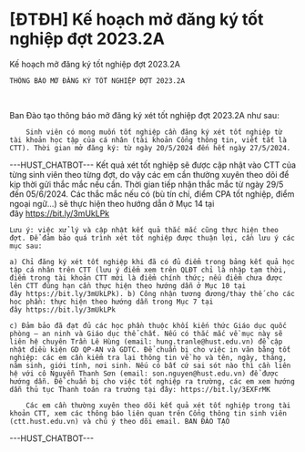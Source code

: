 # [ĐTĐH] Kế hoạch mở đăng ký tốt nghiệp đợt 2023.2A

Kế hoạch mở đăng ký tốt nghiệp đợt 2023.2A
        
	THÔNG BÁO MỞ ĐĂNG KÝ TỐT NGHIỆP ĐỢT 2023.2A
 

Ban Đào tạo thông báo mở đăng ký xét tốt nghiệp đợt 2023.2A như sau:

	
		Sinh viên có mong muốn tốt nghiệp cần đăng ký xét tốt nghiệp từ tài khoản học tập của cá nhân (tài khoản Cổng thông tin, viết tắt là CTT). Thời gian mở đăng ký: từ ngày 20/5/2024 đến hết ngày 27/5/2024. 
 ---HUST_CHATBOT---
Kết quả xét tốt nghiệp sẽ được cập nhật vào CTT của từng sinh viên theo từng đợt, do vậy các em cần thường xuyên theo dõi để kịp thời gửi thắc mắc nếu cần. Thời gian tiếp nhận thắc mắc từ ngày 29/5 đến 05/6/2024. Các thắc mắc nếu có (bù tín chỉ, điểm CPA tốt nghiệp, điểm ngoại ngữ…) sẽ thực hiện theo hướng dẫn ở Mục 14 tại đây https://bit.ly/3mUkLPk

	Lưu ý: việc xử lý và cập nhật kết quả thắc mắc cũng thực hiện theo đợt. Để đảm bảo quá trình xét tốt nghiệp được thuận lợi, cần lưu ý các mục sau:

	a) Chỉ đăng ký xét tốt nghiệp khi đã có đủ điểm trong bảng kết quả học tập cá nhân trên CTT (lưu ý điểm xem trên QLĐT chỉ là nhập tạm thời, điểm trong tài khoản CTT mới là điểm chính thức; nếu điểm chưa được lên CTT đúng hạn cần thực hiện theo hướng dẫn ở Mục 10 tại đây https://bit.ly/3mUkLPk). b) Công nhận tương đương/thay thế cho các học phần: thực hiện theo hướng dẫn trong Mục 7 tại đây https://bit.ly/3mUkLPk

	c) Đảm bảo đã đạt đủ các học phần thuộc khối kiến thức Giáo dục quốc phòng – an ninh và Giáo dục thể chất. Nếu có thắc mắc về mục này sẽ liên hệ chuyên Trần Lê Hùng (email: hung.tranle@hust.edu.vn) để cập nhật điều kiện GD QP-AN và GDTC. Để chuẩn bị cho việc in văn bằng tốt nghiệp: các em cần kiểm tra lại thông tin về họ và tên, ngày, tháng, năm sinh, giới tính, nơi sinh. Nếu có bất cứ sai sót nào thì cần liên hệ với cô Nguyễn Thanh Sơn (email: son.nguyen@hust.edu.vn) để được hướng dẫn. Để chuẩn bị cho việc tốt nghiệp ra trường, các em xem hướng dẫn thủ tục Thanh toán ra trường tại đây: https://bit.ly/3EXFrMK
	
		Các em cần thường xuyên theo dõi kết quả xét tốt nghiệp trong tài khoản CTT, xem các thông báo liên quan trên Cổng thông tin sinh viên (ctt.hust.edu.vn) và chú ý theo dõi email. BAN ĐÀO TẠO 
 ---HUST_CHATBOT---